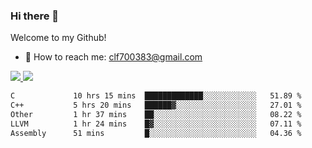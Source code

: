 ### Hi there 👋

<!--
**clingfei/clingfei** is a ✨ _special_ ✨ repository because its `README.md` (this file) appears on your GitHub profile.

Here are some ideas to get you started:

- 🔭 I’m currently working on ...
- 🌱 I’m currently learning ...
- 👯 I’m looking to collaborate on ...
- 🤔 I’m looking for help with ...
- 💬 Ask me about ...
- 📫 How to reach me: ...
- 😄 Pronouns: ...
- ⚡ Fun fact: ...
-->
Welcome to my Github!
- 📧 How to reach me: clf700383@gmail.com

<a href="https://github.com/anuraghazra/github-readme-stats">
  <img src="https://github-readme-stats.vercel.app/api?username=clingfei&count_private=true&show_icons=true&include_all_commits=true&line_height=21&hide_border=true&repo=github-readme-stats" />
</a>
<a href="https://github.com/anuraghazra/convoychat">
  <img src="https://github-readme-stats.vercel.app/api/top-langs/?username=clingfei&hide=Tcl,Perl,Makefile,CSS,HTML,Yacc,Lex,Verilog&langs_count=6&layout=compact&hide_border=true&repo=convoychat" />
</a>

<!--START_SECTION:waka-->

```txt
C             10 hrs 15 mins  █████████████░░░░░░░░░░░░   51.89 %
C++           5 hrs 20 mins   ██████▓░░░░░░░░░░░░░░░░░░   27.01 %
Other         1 hr 37 mins    ██░░░░░░░░░░░░░░░░░░░░░░░   08.22 %
LLVM          1 hr 24 mins    █▓░░░░░░░░░░░░░░░░░░░░░░░   07.11 %
Assembly      51 mins         █░░░░░░░░░░░░░░░░░░░░░░░░   04.36 %
```

<!--END_SECTION:waka-->

